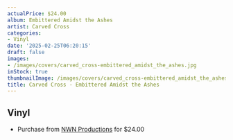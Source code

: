```yaml
---
actualPrice: $24.00
album: Embittered Amidst the Ashes
artist: Carved Cross
categories:
- Vinyl
date: '2025-02-25T06:20:15'
draft: false
images:
- /images/covers/carved_cross-embittered_amidst_the_ashes.jpg
inStock: true
thumbnailImage: /images/covers/carved_cross-embittered_amidst_the_ashes-thumb.jpg
title: Carved Cross - Embittered Amidst the Ashes
---
```


## Vinyl
* Purchase from [NWN Productions](http://shop.nwnprod.com/index.php?route=product/product&path=75&product_id=57831&sort=pd.name&order=ASC) for $24.00
